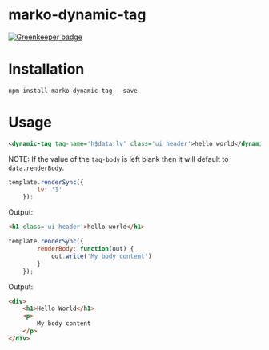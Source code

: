 marko-dynamic-tag
=================

[![Greenkeeper badge](https://badges.greenkeeper.io/kristianmandrup/marko-dynamic-tag.svg)](https://greenkeeper.io/)

Installation
============

```
npm install marko-dynamic-tag --save
```

Usage
=====

```xml
<dynamic-tag tag-name='h$data.lv' class='ui header'>hello world</dynamic-tag>
```

NOTE: If the value of the `tag-body` is left blank then it will default to `data.renderBody`.

```javascript
template.renderSync({
        lv: '1'
    });
```

Output:

```html
<h1 class='ui header'>hello world</h1>
```

```javascript
template.renderSync({
        renderBody: function(out) {
            out.write('My body content')
        }
    });
```

Output:

```html
<div>
    <h1>Hello World</h1>
    <p>
        My body content
    </p>
</div>
```
